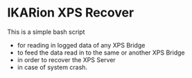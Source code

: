 # IKARion XPS Recover

This is a simple bash script

* for reading in logged data of any XPS Bridge
* to feed the data read in to the same or another XPS Bridge
* in order to recover the XPS Server
* in case of system crash.